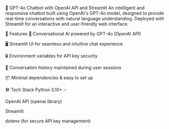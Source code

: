 🧠 GPT-4o Chatbot with OpenAI API and Streamlit
An intelligent and responsive chatbot built using OpenAI's GPT-4o model, designed to provide real-time conversations with natural language understanding. Deployed with Streamlit for an interactive and user-friendly web interface.

🚀 Features
💬 Conversational AI powered by GPT-4o (OpenAI API)

🖥️ Streamlit UI for seamless and intuitive chat experience

🔒 Environment variables for API key security

🔁 Conversation history maintained during user sessions

📦 Minimal dependencies & easy to set up

🛠️ Tech Stack
Python 3.10+ :-

OpenAI API (openai library)

Streamlit

dotenv (for secure API key management)
